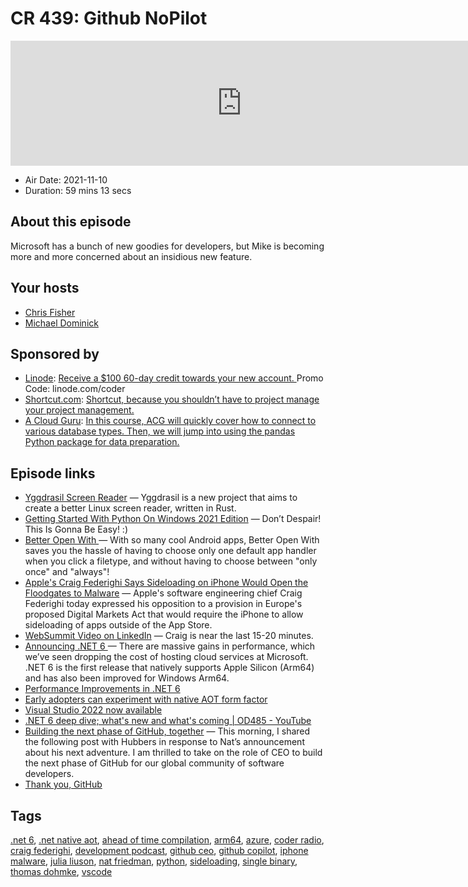 # CR 439: Github NoPilot

<iframe src="https://player.fireside.fm/v2/MLf2ZzhC+LGAfbddR?theme=dark" width="740" height="200" frameborder="0" scrolling="no"></iframe>

* Air Date: 2021-11-10
* Duration: 59 mins 13 secs

## About this episode

Microsoft has a bunch of new goodies for developers, but Mike is becoming more and more concerned about an insidious new feature.

## Your hosts
* [Chris Fisher](https://coder.show/hosts/chrislas)
* [Michael Dominick](https://coder.show/hosts/michael)

## Sponsored by

  * [Linode](https://linode.com/coder): [Receive a $100 60-day credit towards your new account. ](https://linode.com/coder) Promo Code: linode.com/coder
  * [Shortcut.com](https://shortcut.com/coder): [Shortcut, because you shouldn’t have to project manage your project management.](https://shortcut.com/coder)
  * [A Cloud Guru](https://learn.acloud.guru/course/data-preparation-for-python/overview/?utm_source=jupiter&utm_medium=cpc): [In this course, ACG will quickly cover how to connect to various database types. Then, we will jump into using the pandas Python package for data preparation. ](https://learn.acloud.guru/course/data-preparation-for-python/overview/?utm_source=jupiter&utm_medium=cpc)



## Episode links

  * [Yggdrasil Screen Reader](https://yggdrasil-sr.github.io/ "Yggdrasil Screen Reader") — Yggdrasil is a new project that aims to create a better Linux screen reader, written in Rust.
  * [Getting Started With Python On Windows 2021 Edition](https://www.feoh.org/getting-started-with-python-on-windows-2021-edition-push-the-easy-button.html "Getting Started With Python On Windows 2021 Edition") — Don’t Despair! This Is Gonna Be Easy! :)
  * [Better Open With ](https://play.google.com/store/apps/details?id=com.aboutmycode.betteropenwith "Better Open With ") — With so many cool Android apps, Better Open With saves you the hassle of having to choose only one default app handler when you click a filetype, and without having to choose between "only once" and "always"!
  * [Apple's Craig Federighi Says Sideloading on iPhone Would Open the Floodgates to Malware](https://www.macrumors.com/2021/11/03/craig-federighi-opposes-sideloading/ "Apple's Craig Federighi Says Sideloading on iPhone Would Open the Floodgates to Malware") — Apple's software engineering chief Craig Federighi today expressed his opposition to a provision in Europe's proposed Digital Markets Act that would require the iPhone to allow sideloading of apps outside of the App Store. 
  * [WebSummit Video on LinkedIn](https://www.linkedin.com/video/live/urn:li:ugcPost:6861646572271218688/ "WebSummit Video on LinkedIn") — Craig is near the last 15-20 minutes.
  * [Announcing .NET 6 ](https://devblogs.microsoft.com/dotnet/announcing-net-6/ "Announcing .NET 6 ") — There are massive gains in performance, which we’ve seen dropping the cost of hosting cloud services at Microsoft. .NET 6 is the first release that natively supports Apple Silicon (Arm64) and has also been improved for Windows Arm64.
  * [Performance Improvements in .NET 6](https://devblogs.microsoft.com/dotnet/performance-improvements-in-net-6/ "Performance Improvements in .NET 6")
  * [Early adopters can experiment with native AOT form factor](https://github.com/dotnet/runtimelab/issues/248 "Early adopters can experiment with native AOT form factor")
  * [Visual Studio 2022 now available](https://devblogs.microsoft.com/visualstudio/visual-studio-2022-now-available/ "Visual Studio 2022 now available")
  * [.NET 6 deep dive; what's new and what's coming | OD485 - YouTube](https://www.youtube.com/watch?v=GJ_PaRNDe9E&t=427s ".NET 6 deep dive; what's new and what's coming | OD485 - YouTube")
  * [Building the next phase of GitHub, together](https://github.blog/2021-11-03-building-the-next-phase-of-github-together/ "Building the next phase of GitHub, together") — This morning, I shared the following post with Hubbers in response to Nat’s announcement about his next adventure. I am thrilled to take on the role of CEO to build the next phase of GitHub for our global community of software developers. 
  * [Thank you, GitHub](https://github.blog/2021-11-03-thank-you-github/ "Thank you, GitHub")



## Tags

[.net 6](https://coder.show/tags/.net%206), [.net native aot](https://coder.show/tags/.net%20native%20aot), [ahead of time compilation](https://coder.show/tags/ahead%20of%20time%20compilation), [arm64](https://coder.show/tags/arm64), [azure](https://coder.show/tags/azure), [coder radio](https://coder.show/tags/coder%20radio), [craig federighi](https://coder.show/tags/craig%20federighi), [development podcast](https://coder.show/tags/development%20podcast), [github ceo](https://coder.show/tags/github%20ceo), [github copilot](https://coder.show/tags/github%20copilot), [iphone malware](https://coder.show/tags/iphone%20malware), [julia liuson](https://coder.show/tags/julia%20liuson), [nat friedman](https://coder.show/tags/nat%20friedman), [python](https://coder.show/tags/python), [sideloading](https://coder.show/tags/sideloading), [single binary](https://coder.show/tags/single%20binary), [thomas dohmke](https://coder.show/tags/thomas%20dohmke), [vscode](https://coder.show/tags/vscode)
